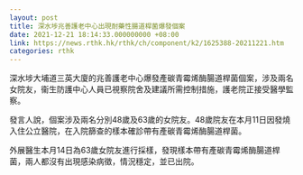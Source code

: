 ```yaml
---
layout: post
title: 深水埗兆善護老中心出現耐藥性腸道桿菌爆發個案
date: 2021-12-21 18:14:33.000000000 +08:00
link: https://news.rthk.hk/rthk/ch/component/k2/1625388-20211221.htm
categories: rthk
---
```


深水埗大埔道三英大廈的兆善護老中心爆發產碳青霉烯酶腸道桿菌個案，涉及兩名女院友，衞生防護中心人員已視察院舍及建議所需控制措施，護老院正接受醫學監察。

發言人說，個案涉及兩名分別48歲及63歲的女院友。48歲院友在本月11日因發燒入住公立醫院，在入院篩查的樣本確診帶有產碳青霉烯酶腸道桿菌。

外展醫生本月14日為63歲女院友進行採樣，發現樣本帶有產碳青霉烯酶腸道桿菌，兩人都沒有出現感染病徵，情況穩定，並已出院。
